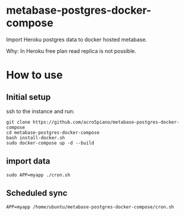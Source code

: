# metabase-postgres-docker-compose

Import Heroku postgres data to docker hosted metabase.

Why: In Heroku free plan read replica is not possible.

# How to use

## Initial setup

ssh to the instance and run:

```
git clone https://github.com/acro5piano/metabase-postgres-docker-compose
cd metabase-postgres-docker-compose
bash install-docker.sh
sudo docker-compose up -d --build
```

## import data

```
sudo APP=myapp ./cron.sh
```


## Scheduled sync

```
APP=myapp /home/ubuntu/metabase-postgres-docker-compose/cron.sh
```
